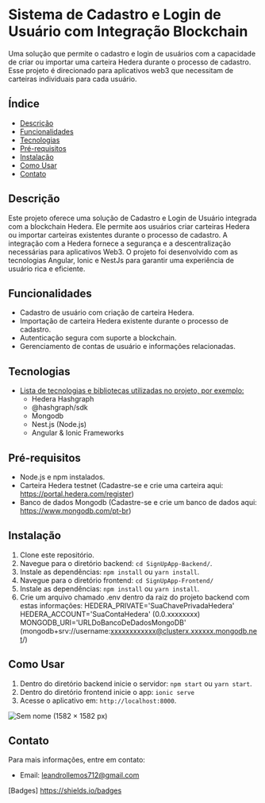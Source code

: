 # Sistema de Cadastro e Login de Usuário com Integração Blockchain

Uma solução que permite o cadastro e login de usuários com a capacidade de criar ou importar uma carteira Hedera durante o processo de cadastro. Esse projeto é direcionado para aplicativos web3 que necessitam de carteiras individuais para cada usuário.

## Índice

- [Descrição](#descrição)
- [Funcionalidades](#funcionalidades)
- [Tecnologias](#tecnologias)
- [Pré-requisitos](#pré-requisitos)
- [Instalação](#instalação)
- [Como Usar](#como-usar)
- [Contato](#contato)

## Descrição

Este projeto oferece uma solução de Cadastro e Login de Usuário integrada com a blockchain Hedera. Ele permite aos usuários criar carteiras Hedera ou importar carteiras existentes durante o processo de cadastro. A integração com a Hedera fornece a segurança e a descentralização necessárias para aplicativos Web3. O projeto foi desenvolvido com as tecnologias Angular, Ionic e NestJs para garantir uma experiência de usuário rica e eficiente.

## Funcionalidades

- Cadastro de usuário com criação de carteira Hedera.
- Importação de carteira Hedera existente durante o processo de cadastro.
- Autenticação segura com suporte a blockchain.
- Gerenciamento de contas de usuário e informações relacionadas.

## Tecnologias

- [Lista de tecnologias e bibliotecas utilizadas no projeto, por exemplo:](#tecnologias)
  - Hedera Hashgraph
  - @hashgraph/sdk
  - Mongodb
  - Nest.js (Node.js)
  - Angular & Ionic Frameworks

## Pré-requisitos

- Node.js e npm instalados.
- Carteira Hedera testnet (Cadastre-se e crie uma carteira aqui: https://portal.hedera.com/register)
- Banco de dados Mongodb (Cadastre-se e crie um banco de dados aqui: https://www.mongodb.com/pt-br)

## Instalação

1. Clone este repositório.
2. Navegue para o diretório backend: `cd SignUpApp-Backend/`.
3. Instale as dependências: `npm install` ou `yarn install`.
4. Navegue para o diretório frontend: `cd SignUpApp-Frontend/`
5. Instale as dependências: `npm install` ou `yarn install`.
6. Crie um arquivo chamado .env dentro da raiz do projeto backend com estas informações:
  HEDERA_PRIVATE='SuaChavePrivadaHedera'
  HEDERA_ACCOUNT='SuaContaHedera' (0.0.xxxxxxxx)
  MONGODB_URI='URLDoBancoDeDadosMongoDB' (mongodb+srv://username:xxxxxxxxxxxx@clusterx.xxxxxx.mongodb.net/)

## Como Usar

1. Dentro do diretório backend inicie o servidor: `npm start` ou `yarn start`.
2. Dentro do diretório frontend inicie o app: `ionic serve`
3. Acesse o aplicativo em: `http://localhost:8000`.

![Sem nome (1582 × 1582 px)](https://github.com/llLeco/SignUpWeb3App/assets/80337869/e42f21f4-97ab-4fca-9cdf-28dbeabdd2eb)


## Contato

Para mais informações, entre em contato:

- Email: leandrollemos712@gmail.com

[Badges] https://shields.io/badges
